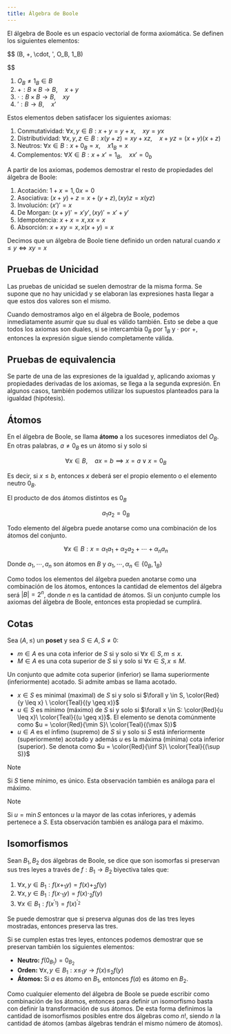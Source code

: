 ```yaml
---
title: Álgebra de Boole
---
```


El álgebra de Boole es un espacio vectorial de forma axiomática. Se definen los siguientes elementos:

$$
(B, +, \cdot, ', O_B, 1_B)

$$

1. $O_B \neq 1_B \in B$
2. $+: B\times B \to B,\quad x+y$
3. $\cdot: B\times B \to B,\quad xy$
4. $': B \to B,\quad x’$

Estos elementos deben satisfacer los siguientes axiomas:

1. Conmutatividad: $\forall x,y \in B: x+y = y+x, \quad xy = yx$
2. Distributividad: $\forall x,y,z \in B: x(y+z) = xy+xz, \quad x+yz = (x+y)(x+z)$
3. Neutros: $\forall x \in B: x + 0_B = x, \quad x1_B = x$
4. Complementos: $\forall X \in B: x + x’ = 1_B, \quad xx' = 0_b$

A partir de los axiomas, podemos demostrar el resto de propiedades del álgebra de Boole:

1. Acotación: $1 + x = 1, 0x = 0$
2. Asociativa: $(x+y)+z = x + (y + z), (xy)z = x(yz)$
3. Involución: $(x')' = x$
4. De Morgan: $(x+y)' = x'y', (xy)' = x' + y'$
5. Idempotencia: $x+x = x, xx=x$
6. Absorción: $x + xy = x, x(x+y)=x$

Decimos que un álgebra de Boole tiene definido un orden natural cuando $x\leq y \iff xy = x$

## Pruebas de Unicidad

Las pruebas de unicidad se suelen demostrar de la misma forma. Se supone que no hay unicidad y se elaboran las expresiones hasta llegar a que estos dos valores son el mismo.

Cuando demostramos algo en el álgebra de Boole, podemos inmediatamente asumir que su dual es válido también. Esto se debe a que todos los axiomas son duales, si se intercambia $0_B$ por $1_B$ y $\cdot$ por $+$, entonces la expresión sigue siendo completamente válida.

## Pruebas de equivalencia

Se parte de una de las expresiones de la igualdad y, aplicando axiomas y propiedades derivadas de los axiomas, se llega a la segunda expresión. En algunos casos, también podemos utilizar los supuestos planteados para la igualdad (hipótesis).

## Átomos

En el álgebra de Boole, se llama **átomo** a los sucesores inmediatos del $O_B$. En otras palabras, $a \neq 0_B$ es un átomo si y solo si

$$
\forall x \in B, \quad ax = b \implies x=a \lor x=0_B
$$

Es decir, si $x \leq b$, entonces $x$ deberá ser el propio elemento o el elemento neutro $0_B$.

El producto de dos átomos distintos es $0_B$

$$
a_1a_2 = 0_B
$$

Todo elemento del álgebra puede anotarse como una combinación de los átomos del conjunto.

$$
\forall x \in B: x = \alpha_1a_1 + \alpha_2a_2 + \cdots + \alpha_na_n
$$

Donde $a_1, \cdots, a_n$ son átomos en $B$ y $\alpha_1, \cdots, \alpha_n \in \{0_B, 1_B\}$

Como todos los elementos del álgebra pueden anotarse como una combinación de los átomos, entonces la cantidad de elementos del álgebra será $|B| = 2^n$, donde $n$ es la cantidad de átomos. Si un conjunto cumple los axiomas del álgebra de Boole, entonces esta propiedad se cumplirá.

## Cotas

Sea $(A, \leq)$ un **poset** y sea $S \in A, S \ne 0$:

- $m \in A$ es una cota inferior de $S$ si y solo si $\forall x \in S, m \leq x$.
- $M \in A$ es una cota superior de $S$ si y solo si $\forall x \in S, x \leq M$.

Un conjunto que admite cota superior (inferior) se llama superiormente (inferiormente) acotado. Si admite ambas se llama acotado.

- $x \in S$ es minimal (maximal) de $S$ si y solo si $\forall y \in S, \color{Red}{y \leq x} \ \color{Teal}{(y \geq x)}$
- $u \in S$ es mínimo (máximo) de $S$ si y solo si $\forall x \in S: \color{Red}{u \leq x}\ \color{Teal}{(u \geq x)}$. El elemento se denota comúnmente como $u = \color{Red}{\min S}\ \color{Teal}{(\max S)}$
- $u \in A$ es el ínfimo (supremo) de $S$ si y solo si $S$ está inferiormente (superiormente) acotado y además $u$ es la máxima (mínima) cota inferior (superior). Se denota como $u = \color{Red}{\inf S}\ \color{Teal}{(\sup S)}$

> [!note]
> Si $S$ tiene mínimo, es único. Esta observación también es análoga para el máximo.

> [!note]
> Si $u = \min S$ entonces $u$ la mayor de las cotas inferiores, y además pertenece a $S$. Esta observación también es análoga para el máximo.

## Isomorfismos

Sean $B_1, B_2$ dos álgebras de Boole, se dice que son isomorfas si preservan sus tres leyes a través de $f: B_1 \to B_2$ biyectiva tales que:

1. $\forall x,y \in B_1: f(x +_1 y) = f(x) +_2 f(y)$
2. $\forall x,y \in B_1: f(x \cdot_1 y) = f(x) \cdot_2 f(y)$
3. $\forall x \in B_1: f(x^{'_1}) = f(x)^{'_2}$

Se puede demostrar que si preserva algunas dos de las tres leyes mostradas, entonces preserva las tres.

Si se cumplen estas tres leyes, entonces podemos demostrar que se preservan también los siguientes elementos:

- **Neutro:** $f(0_{B_1}) = 0_{B_2}$
- **Orden:** $\forall x,y \in B_1: x\leq_1 y \to f(x) \leq_2 f(y)$
- **Átomos:** Si $a$ es átomo en $B_1$, entonces $f(a)$ es átomo en $B_2$.

Como cualquier elemento del álgebra de Boole se puede escribir como combinación de los átomos, entonces para definir un isomorfismo basta con definir la transformación de sus átomos. De esta forma definimos la cantidad de isomorfismos posibles entre dos álgebras como $n!$, siendo $n$ la cantidad de átomos (ambas álgebras tendrán el mismo número de átomos).
